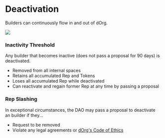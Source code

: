 # Deactivation

Builders can continuously flow in and out of dOrg.

![](../.gitbook/assets/image%20%2825%29.png)

### Inactivity Threshold

Any builder that becomes inactive (does not pass a proposal for 90 days) is deactivated.

* Removed from all internal spaces
* Retains all accumulated Rep and Tokens
* Loses all accumulated Rep while deactivated
* Can reactivate and regain former Rep at any time by passing a proposal

### Rep Slashing

In exceptional circumstances, the DAO may pass a proposal to deactivate an builder if they...

* Request to be removed
* Violate any legal agreements or [dOrg's Code of Ethics](../governance/code-of-ethics.md)



